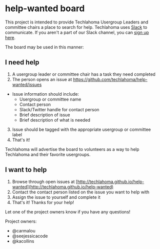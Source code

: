 # help-wanted board

This project is intended to provide Techlahoma Usergroup Leaders and committee chairs a place to search for help. Techlahoma uses [Slack](https://slack.com/) to communicate. If you aren't a part of our Slack channel, you can [sign up here](http://slack.techlahoma.org/).

The board may be used in this manner:

## I need help

  1. A usergroup leader or committee chair has a task they need completed
  2. The person opens an issue at https://github.com/techlahoma/help-wanted/issues

  - Issue information should include:
    - Usergroup or committee name
    - Contact person
    - Slack/Twitter handle for contact person
    - Brief description of issue
    - Brief description of what is needed

  3. Issue should be tagged with the appropriate usergroup or committee label
  4. That's it!

Techlahoma will advertise the board to volunteers as a way to help Techlahoma and their favorite usergroups.

## I want to help

  1. Browse through open issues at [http://techlahoma.github.io/help-wanted](http://techlahoma.github.io/help-wanted)
  2. Contact the contact person listed on the issue you want to help with
  3. Assign the issue to yourself and complete it
  4. That's it! Thanks for your help!


Let one of the project owners know if you have any questions!

Project owners:
* @carmalou
* @seejessicacode
* @kacollins
